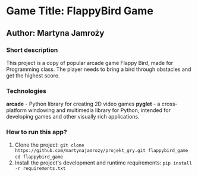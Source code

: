 # Game Title: FlappyBird Game
## Author: Martyna Jamroży

### Short description
This project is a copy of popular arcade game Flappy Bird, made for Programming class.
The player needs to bring a bird through obstacles and get the highest score. 
### Technologies
**arcade** - Python library for creating 2D  video games
**pyglet** - a cross-platform windowing and multimedia library for Python, intended for developing games and other visually rich applications.

### How to run this app?
1. Clone the project: 
`git clone  https://github.com/martynajamrozy/projekt_gry.git flappybird_game`
`cd flappybird_game `
2. Install the project's development and runtime requirements:
`pip install -r requirements.txt`
